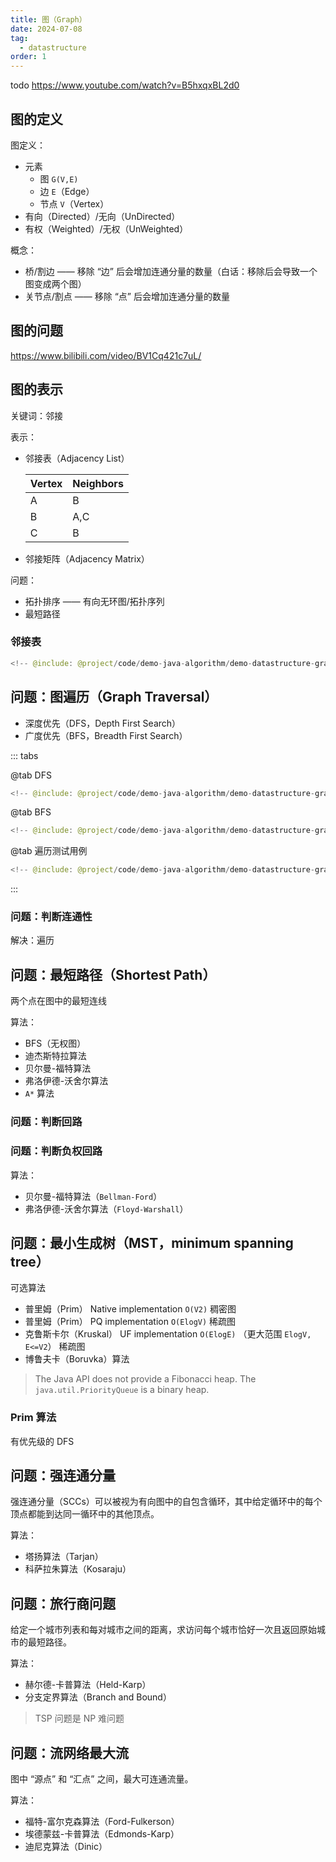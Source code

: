 ```yaml
---
title: 图（Graph）
date: 2024-07-08
tag:
  - datastructure
order: 1
---
```


todo https://www.youtube.com/watch?v=B5hxqxBL2d0

## 图的定义

图定义：

- 元素
  - 图 `G(V,E)`
  - 边 `E`（Edge）
  - 节点 `V`（Vertex）
- 有向（Directed）/无向（UnDirected）
- 有权（Weighted）/无权（UnWeighted）

概念：

- 桥/割边 —— 移除 “边” 后会增加连通分量的数量（白话：移除后会导致一个图变成两个图）
- 关节点/割点 —— 移除 “点” 后会增加连通分量的数量

## 图的问题

https://www.bilibili.com/video/BV1Cq421c7uL/

## 图的表示

关键词：邻接

表示：

- 邻接表（Adjacency List）

  | Vertex | Neighbors |
  | ------ | --------- |
  | A      | B         |
  | B      | A,C       |
  | C      | B         |

- 邻接矩阵（Adjacency Matrix）

问题：

- 拓扑排序 —— 有向无环图/拓扑序列
- 最短路径

### 邻接表

```java
<!-- @include: @project/code/demo-java-algorithm/demo-datastructure-graph/src/test/java/org/example/test1/ListGraph.java -->
```

## 问题：图遍历（Graph Traversal）

- 深度优先（DFS，Depth First Search）
- 广度优先（BFS，Breadth First Search）

::: tabs

@tab DFS

```java
<!-- @include: @project/code/demo-java-algorithm/demo-datastructure-graph/src/test/java/org/example/test1/DfsListGraph.java -->
```

@tab BFS

```java
<!-- @include: @project/code/demo-java-algorithm/demo-datastructure-graph/src/test/java/org/example/test1/BfsListGraph.java -->
```

@tab 遍历测试用例

```java
<!-- @include: @project/code/demo-java-algorithm/demo-datastructure-graph/src/test/java/org/example/test1/ListGraphTravelTest.java -->
```

:::

### 问题：判断连通性

解决：遍历

## 问题：最短路径（Shortest Path）

两个点在图中的最短连线

算法：

- BFS（无权图）
- 迪杰斯特拉算法
- 贝尔曼-福特算法
- 弗洛伊德-沃舍尔算法
- `A*` 算法

### 问题：判断回路

### 问题：判断负权回路

算法：

- 贝尔曼-福特算法（`Bellman-Ford`）
- 弗洛伊德-沃舍尔算法（`Floyd-Warshall`）

## 问题：最小生成树（MST，minimum spanning tree）

可选算法

- 普里姆（Prim） Native implementation `O(V2)` 稠密图
- 普里姆（Prim） PQ implementation `O(ElogV)` 稀疏图
- 克鲁斯卡尔（Kruskal） UF implementation `O(ElogE)` （更大范围 `ElogV, E<=V2`） 稀疏图
- 博鲁夫卡（Boruvka）算法

> The Java API does not provide a Fibonacci heap. The `java.util.PriorityQueue` is a binary heap.

### Prim 算法

有优先级的 DFS

## 问题：强连通分量

强连通分量（SCCs）可以被视为有向图中的自包含循环，其中给定循环中的每个顶点都能到达同一循环中的其他顶点。

算法：

- 塔扬算法（Tarjan）
- 科萨拉朱算法（Kosaraju）

## 问题：旅行商问题

给定一个城市列表和每对城市之间的距离，求访问每个城市恰好一次且返回原始城市的最短路径。

算法：

- 赫尔德-卡普算法（Held-Karp）
- 分支定界算法（Branch and Bound）

> TSP 问题是 NP 难问题

## 问题：流网络最大流

图中 “源点” 和 “汇点” 之间，最大可连通流量。

算法：

- 福特-富尔克森算法（Ford-Fulkerson）
- 埃德蒙兹-卡普算法（Edmonds-Karp）
- 迪尼克算法（Dinic）
